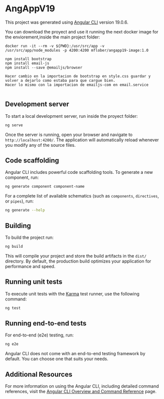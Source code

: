# AngAppV19

This project was generated using [Angular CLI](https://github.com/angular/angular-cli) version 19.0.6.

You can download the proyect and use it running the next docker image for the enviorement,inside the main project folder:

```
docker run -it --rm -v ${PWD}:/usr/src/app -v /usr/src/app/node_modules -p 4200:4200 mflober/angapp19-image:1.0

npm install bootstrap
npm install email-js
npm install --save @emailjs/browser

Hacer cambio en la importacion de bootstrap en style.css guardar y volver a dejarlo como estaba para que cargue bien.
Hacer lo mismo con la importacion de emailjs-com en email.service


```

## Development server

To start a local development server, run inside the proyect folder:

```bash
ng serve
```

Once the server is running, open your browser and navigate to `http://localhost:4200/`. The application will automatically reload whenever you modify any of the source files.

## Code scaffolding

Angular CLI includes powerful code scaffolding tools. To generate a new component, run:

```bash
ng generate component component-name
```

For a complete list of available schematics (such as `components`, `directives`, or `pipes`), run:

```bash
ng generate --help
```

## Building

To build the project run:

```bash
ng build
```

This will compile your project and store the build artifacts in the `dist/` directory. By default, the production build optimizes your application for performance and speed.

## Running unit tests

To execute unit tests with the [Karma](https://karma-runner.github.io) test runner, use the following command:

```bash
ng test
```

## Running end-to-end tests

For end-to-end (e2e) testing, run:

```bash
ng e2e
```

Angular CLI does not come with an end-to-end testing framework by default. You can choose one that suits your needs.

## Additional Resources

For more information on using the Angular CLI, including detailed command references, visit the [Angular CLI Overview and Command Reference](https://angular.dev/tools/cli) page.
